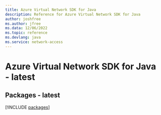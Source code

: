 ```yaml
---
title: Azure Virtual Network SDK for Java
description: Reference for Azure Virtual Network SDK for Java
author: joshfree
ms.author: jfree
ms.data: 12/06/2022
ms.topic: reference
ms.devlang: java
ms.service: network-access
---
```

# Azure Virtual Network SDK for Java - latest
## Packages - latest
[!INCLUDE [packages](virtual-network-index.md)]